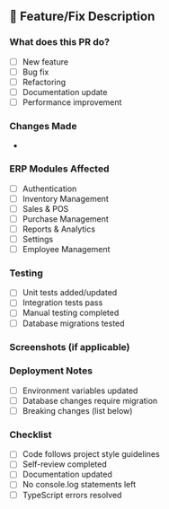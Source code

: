## 🚀 Feature/Fix Description

### What does this PR do?
- [ ] New feature
- [ ] Bug fix
- [ ] Refactoring
- [ ] Documentation update
- [ ] Performance improvement

### Changes Made
- 

### ERP Modules Affected
- [ ] Authentication
- [ ] Inventory Management
- [ ] Sales & POS
- [ ] Purchase Management
- [ ] Reports & Analytics
- [ ] Settings
- [ ] Employee Management

### Testing
- [ ] Unit tests added/updated
- [ ] Integration tests pass
- [ ] Manual testing completed
- [ ] Database migrations tested

### Screenshots (if applicable)

### Deployment Notes
- [ ] Environment variables updated
- [ ] Database changes require migration
- [ ] Breaking changes (list below)

### Checklist
- [ ] Code follows project style guidelines
- [ ] Self-review completed
- [ ] Documentation updated
- [ ] No console.log statements left
- [ ] TypeScript errors resolved